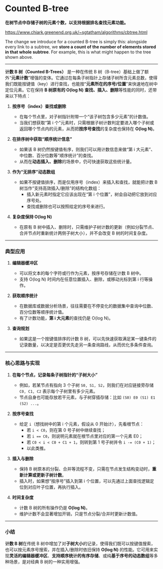# Counted B-tree

**在树节点中存储子树的元素个数，以支持根据排名查找元素功能。**

https://www.chiark.greenend.org.uk/~sgtatham/algorithms/cbtree.html

The change we introduce for a counted B-tree is simply this: alongside every link to a subtree, we **store a count of the number of elements stored in that whole subtree**. For example, this is what might happen to the tree shown above.

---

**计数 B 树（Counted B-Trees）** 是一种在传统 B 树（B-tree）基础上做了额外“**元素计数**”增强的变体。它通过在每条子树指针上存储子树所含元素总数，使得我们既能按键值（key）进行查找，也能按“**元素所在的序号/位置**”来快速地在树中定位元素。它在保持 **B 树原有的 O(log N) 查找、插入、删除**等性能的同时，还带来以下特点：

1. **按序号（index）查找或删除**

   - 在每个节点里，对子树指针附带一个“该子树包含多少元素”的计数值。
   - 当我们想获取“第 i 个”元素时，只需根据子树计数判定要进入哪个子树或返回哪个节点内的元素，从而把**按序号查找**的复杂度也保持在 **O(log N)**。

2. **在排序树中获取“顺序统计信息”**

   - 如果该 B 树仍然按键值有序，则我们可以用计数信息来做“第 i 大元素”、中位数、百分位数等“顺序统计”的查找。
   - 从而在**动态插入、删除**的场景中，仍可快速获取这些统计量。

3. **作为“无排序”动态数组**

   - 如果不按键值排序，而是仅用序号（index）来插入和查找，就能把计数 B 树当作“支持高效插入/删除”的结构化数组：
     - 插入新元素时指定它应该出现在“第 i 个位置”，树会自动把它放到对应序号处。
     - 查找或删除也可以按照给定的序号来进行。

4. **复杂度保持 O(log N)**
   - 在原有 B 树中插入、删除时，只需维护子树计数的更新（例如分裂节点、合并节点时重新统计两侧子树大小），并不会改变 B 树的时间复杂度。

---

### 典型应用

1. **编辑器缓冲区**

   - 可以将文本的每个字符或行作为元素，按序号存储在计数 B 树中。
   - 支持 O(log N) 时间内在任意位置插入、删除，或移动光标到第 i 行等操作。

2. **获取顺序统计**

   - 在数据库或数据分析场景，往往需要在不停变化的数据集中查询中位数、百分位数等顺序统计值。
   - 有了计数功能，**第 i 大元素**的查找仍是 O(log N)。

3. **查询规划**
   - 如果这是一个按键值排序的计数 B 树，可以先快速获取满足某一键条件的记录数量，以决定是否更优先走另一条查询路线，从而优化多条件查询。

---

### 核心思路与实现

1. **在每个节点，记录每条子树指针的“子树大小”**

   - 例如，若某节点有指向 3 个子树 `S0, S1, S2`，则我们在对应链接旁存储 `C0, C1, C2` 表示每个子树里有多少元素。
   - 节点自身也可能存放若干元素，与子树穿插存储：比如 `(S0) E0 (S1) E1 (S2) ...`。

2. **按序号查找**

   - 给定 `i`（想找树中的第 i 个元素，假设从 0 开始计），先看根节点：
     - 若 `i < C0`，则在第 0 号子树中继续查找；
     - 若 `i == C0`，则说明元素就在根节点里对应的第一个元素 E0；
     - 若 `C0 < i < C0 + C1 + 1`，则转到第 1 号子树并令 `i -= (C0 + 1)`；
     - 以此类推。

3. **插入与删除**

   - 保持 B 树原本的分裂、合并等流程不变，只需在节点发生结构变动时，**重新计算或更新子树计数**。
   - 插入时，如果想“按序号”插入到第 i 个位置，可以先通过上面查找逻辑定位到对应叶子位置，再执行插入。

4. **时间复杂度**
   - 计数 B 树的所有操作仍是 **O(log N)**。
   - 维护计数不会显著增加开销，只是节点分裂/合并时更新计数值。

---

### 小结

**计数 B 树**在传统 B 树中增加了对**子树大小**的记录，使得我们既可以按键值搜索，也可以按元素序号搜索，并在插入/删除时依旧保持 **O(log N)** 的性能。它可用来实现**灵活的编辑器缓冲区**、**支持顺序统计的有序存储**、或纯**基于序号的动态数组**等多种场景，是对经典 B 树的一种实用增强。
